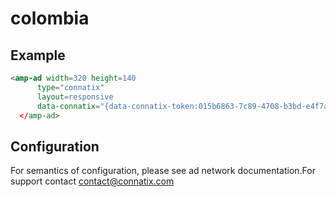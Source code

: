 <!---
Copyright 2016 The AMP HTML Authors. All Rights Reserved.

Licensed under the Apache License, Version 2.0 (the "License");
you may not use this file except in compliance with the License.
You may obtain a copy of the License at

      http://www.apache.org/licenses/LICENSE-2.0

Unless required by applicable law or agreed to in writing, software
distributed under the License is distributed on an "AS-IS" BASIS,
WITHOUT WARRANTIES OR CONDITIONS OF ANY KIND, either express or implied.
See the License for the specific language governing permissions and
limitations under the License.
-->

# colombia

## Example

```html
<amp-ad width=320 height=140
      type="connatix"
      layout=responsive
      data-connatix="{data-connatix-token:015b6863-7c89-4708-b3bd-e4f7a4c74d89}"
  </amp-ad>
```

## Configuration

For semantics of configuration, please see ad network documentation.For support contact contact@connatix.com
